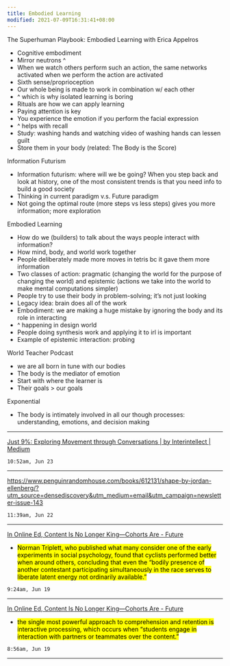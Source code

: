```yaml
---
title: Embodied Learning
modified: 2021-07-09T16:31:41+08:00
---
```


The Superhuman Playbook: Embodied Learning with Erica Appelros
- Cognitive embodiment
- Mirror neutrons ^
- When we watch others perform such an action, the same networks activated when we perform the action are activated
- Sixth sense/proprioception
- Our whole being is made to work in combination w/ each other
- ^ which is why isolated learning is boring
- Rituals are how we can apply learning
- Paying attention is key 
- You experience the emotion if you perform the facial expression
- ^ helps with recall
- Study: washing hands and watching video of washing hands can lessen guilt
- Store them in your body (related: The Body is the Score)

Information Futurism
- Information futurism: where will we be going? When you step back and look at history, one of the most consistent trends is that you need info to build a good society
- Thinking in current paradigm v.s. Future paradigm
- Not going the optimal route (more steps vs less steps) gives you more information; more exploration

Embodied Learning
- How do we (builders) to talk about the ways people interact with information?
- How mind, body, and world work together
- People deliberately made more moves in tetris bc it gave them more information
- Two classes of action: pragmatic (changing the world for the purpose of changing the world) and epistemic (actions we take into the world to make mental computations simpler)
- People try to use their body in problem-solving; it’s not just looking
- Legacy idea: brain does all of the work
- Embodiment: we are making a huge mistake by ignoring the body and its role in interacting
- ^ happening in design world
- People doing synthesis work and applying it to irl is important
- Example of epistemic interaction: probing

World Teacher Podcast
- we are all born in tune with our bodies
- The body is the mediator of emotion
- Start with where the learner is
- Their goals > our goals


Exponential
- The body is intimately involved in all our though processes: understanding, emotions, and decision making

---
[Just 9%: Exploring Movement through Conversations | by Interintellect | Medium](https://interintellect.medium.com/just-9-exploring-movement-through-conversations-e9c06eacdb6f)


`10:52am, Jun 23`

---
https://www.penguinrandomhouse.com/books/612131/shape-by-jordan-ellenberg/?utm_source=densediscovery&utm_medium=email&utm_campaign=newsletter-issue-143

`11:39am, Jun 22`

---
[In Online Ed, Content Is No Longer King—Cohorts Are - Future](https://future.a16z.com/cohort-based-courses/?cmdid=74OLXFR1BEJLWF)
- <mark>Norman Triplett, who published what many consider one of the early experiments in social psychology, found that cyclists performed better when around others, concluding that even the “bodily presence of another contestant participating simultaneously in the race serves to liberate latent energy not ordinarily available.”</mark>


`9:24am, Jun 19`

---
[In Online Ed, Content Is No Longer King—Cohorts Are - Future](https://future.a16z.com/cohort-based-courses/?cmdid=74OLXFR1BEJLWF)
- <mark>the single most powerful approach to comprehension and retention is interactive processing, which occurs when “students engage in interaction with partners or teammates over the content.”</mark>


`8:56am, Jun 19`

---
